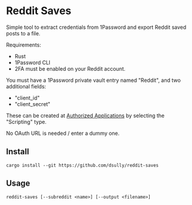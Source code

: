 # Reddit Saves

Simple tool to extract credentials from 1Password and export Reddit saved posts to a file.

Requirements:

- Rust
- 1Password CLI
- 2FA must be enabled on your Reddit account.

You must have a 1Password private vault entry named "Reddit", and two additional fields:

- "client_id"
- "client_secret"

These can be created at [Authorized Applications](https://www.reddit.com/prefs/apps) by selecting the "Scripting" type.

No OAuth URL is needed / enter a dummy one.

## Install

```shell
cargo install --git https://github.com/dsully/reddit-saves
```

## Usage

```shell
reddit-saves [--subreddit <name>] [--output <filename>]
```
